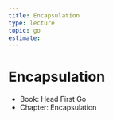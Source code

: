```yaml
---
title: Encapsulation
type: lecture
topic: go
estimate:
---
```


# Encapsulation

- Book: Head First Go
- Chapter: Encapsulation
